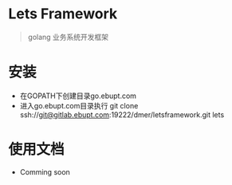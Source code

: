 # Lets Framework

> golang 业务系统开发框架

# 安装

* 在GOPATH下创建目录go.ebupt.com
* 进入go.ebupt.com目录执行 git clone ssh://git@gitlab.ebupt.com:19222/dmer/letsframework.git lets

# 使用文档

* Comming soon

